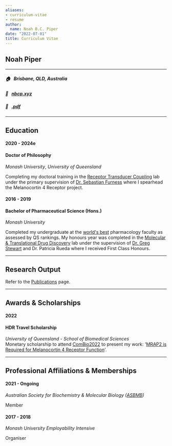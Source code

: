 ```yaml
---
aliases:
- curriculum-vitae
- resume
author:
  name: Noah B.C. Piper
date: "2022-07-01"
title: Curriculum Vitae
---
```


## Noah Piper

---

##### 🏠 &nbsp; Brisbane, QLD, Australia  
##### 🔗 &nbsp; [nbcp.xyz](https://www.nbcp.xyz)  
##### 📄 &nbsp; [.pdf](/NoahPiperCV.pdf)

---

## Education
#### 2020 - 2024e  
#### Doctor of Philosophy  
*Monash University*, *University of Queensland*

Completing my doctoral training in the [Receptor Transducer Coupling](https://www.rtclab.org) lab under the primary supervision of [Dr. Sebastian Furness](https://researchers.uq.edu.au/researcher/32310) where I spearhead the Melanocortin 4 Receptor project.

#### 2016 - 2019
#### Bachelor of Pharmaceutical Science (Hons.)
*Monash University*

Completed my undergraduate at the [world's best](https://www.topuniversities.com/university-rankings/university-subject-rankings/2022/pharmacy-pharmacology) pharmacology faculty as assessed by QS rankings. My honours year was completed in the [Molecular & Translational Drug Discovery](https://www.monash.edu/pharm/research/areas/drug-discovery/labs/molecular-translational-drug-discovery/home) lab under the supervision of [Dr. Greg Stewart](https://research.monash.edu/en/persons/gregory-stewart) and Dr. Patricia Rueda where I received First Class Honours.

---
## Research Output
Refer to the [Publications](../publications) page.

---
## Awards & Scholarships
#### 2022 
#### HDR Travel Scholarship  
*University of Queensland - School of Biomedical Sciences*  
Monetary scholarship to attend [ComBio2022](https://www.combio.org.au/) to present my work: '[MRAP2 is Required for Melanocortin 4 Receptor Function](https://nbcp.xyz/publications/combio2022poster.pdf)'.

---
## Professional Affiliations & Memberships
#### 2021 - Ongoing
*Australian Society for Biochemistry & Molecular Biology ([ASBMB](https://www.asbmb.org.au/))*

Member

#### 2017 - 2018
*Monash University Employability Intensive*

Organiser
